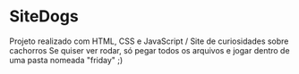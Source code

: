 # SiteDogs
Projeto realizado com HTML, CSS e JavaScript / Site de curiosidades sobre cachorros
Se quiser ver rodar, só pegar todos os arquivos e jogar dentro de uma pasta nomeada "friday"
;)
